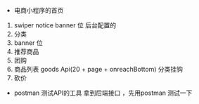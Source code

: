 - 电商小程序的首页
1. swiper notice banner 位 
  后台配置的
  2. 分类  
  3. banner 位
  4. 推荐商品
  5. 团购
  6. 商品列表 goods Api(20 + page + onreachBottom)  分类挂钩
  7. 砍价
  - postman 
  测试API的工具 拿到后端接口 ，先用postman 测试一下
